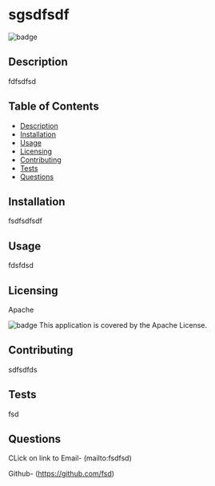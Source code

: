 # sgsdfsdf
  ![badge](https://img.shields.io/badge/license-Apache-blueviolet)


  ## Description
  fdfsdfsd


  ## Table of Contents

  - [Description](#description)
  - [Installation](#installation)
  - [Usage](#usage)
  - [Licensing](#license)
  - [Contributing](#contributing)
  - [Tests](#tests)
  - [Questions](#questions)


  ## Installation
  fsdfsdfsdf


  ## Usage
  fdsfdsd


  ## Licensing
  Apache
  
  ![badge](https://img.shields.io/badge/license-Apache-blueviolet) 
  This application is covered by the Apache License.

  ## Contributing
  sdfsdfds


  ## Tests
  fsd


  ## Questions
  CLick on link to Email- (mailto:fsdfsd)

  Github- (https://github.com/fsd)


